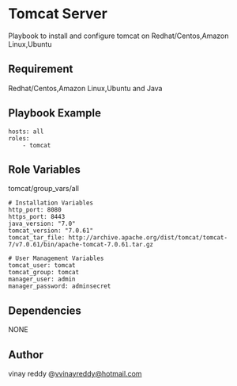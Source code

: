 Tomcat Server
============

Playbook to install and configure tomcat on Redhat/Centos,Amazon Linux,Ubuntu

Requirement
-----------

Redhat/Centos,Amazon Linux,Ubuntu and Java

Playbook Example
---------------
```
hosts: all
roles:
    - tomcat
```

Role Variables
--------------
tomcat/group_vars/all
```
# Installation Variables
http_port: 8080
https_port: 8443
java_version: "7.0"
tomcat_version: "7.0.61"
tomcat_tar_file: http://archive.apache.org/dist/tomcat/tomcat-7/v7.0.61/bin/apache-tomcat-7.0.61.tar.gz
 
# User Management Variables
tomcat_user: tomcat
tomcat_group: tomcat
manager_user: admin
manager_password: adminsecret
```
Dependencies
------------
 NONE
 
Author
-----
vinay reddy @vvinayreddy@hotmail.com